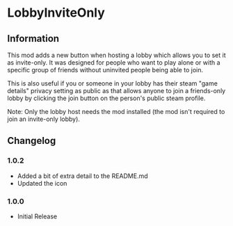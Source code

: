 # LobbyInviteOnly

## Information

This mod adds a new button when hosting a lobby which allows you to set it as invite-only. It was designed for people who want to play alone or with a specific group of friends without uninvited people being able to join.

This is also useful if you or someone in your lobby has their steam "game details" privacy setting as public as that allows anyone to join a friends-only lobby by clicking the join button on the person's public steam profile.

Note: Only the lobby host needs the mod installed (the mod isn't required to join an invite-only lobby).

## Changelog

### 1.0.2

- Added a bit of extra detail to the README.md
- Updated the icon

### 1.0.0

- Initial Release
